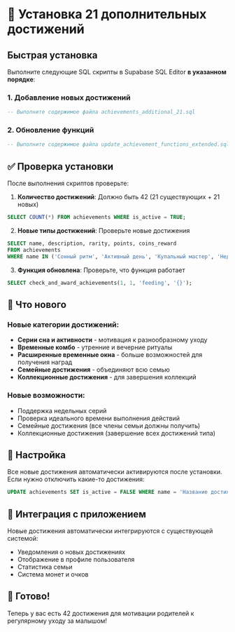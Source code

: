 # 🚀 Установка 21 дополнительных достижений

## Быстрая установка

Выполните следующие SQL скрипты в Supabase SQL Editor **в указанном порядке**:

### 1. Добавление новых достижений
```sql
-- Выполните содержимое файла achievements_additional_21.sql
```

### 2. Обновление функций
```sql
-- Выполните содержимое файла update_achievement_functions_extended.sql
```

## ✅ Проверка установки

После выполнения скриптов проверьте:

1. **Количество достижений**: Должно быть 42 (21 существующих + 21 новых)
```sql
SELECT COUNT(*) FROM achievements WHERE is_active = TRUE;
```

2. **Новые типы достижений**: Проверьте новые достижения
```sql
SELECT name, description, rarity, points, coins_reward 
FROM achievements 
WHERE name IN ('Сонный ритм', 'Активный день', 'Купальный мастер', 'Недельная серия');
```

3. **Функция обновлена**: Проверьте, что функция работает
```sql
SELECT check_and_award_achievements(1, 1, 'feeding', '{}');
```

## 🎯 Что нового

### Новые категории достижений:
- **Серии сна и активности** - мотивация к разнообразному уходу
- **Временные комбо** - утренние и вечерние ритуалы
- **Расширенные временные окна** - больше возможностей для получения наград
- **Семейные достижения** - объединяют всю семью
- **Коллекционные достижения** - для завершения коллекций

### Новые возможности:
- Поддержка недельных серий
- Проверка идеального времени выполнения действий
- Семейные достижения (все члены семьи должны получить)
- Коллекционные достижения (завершение всех достижений типа)

## 🔧 Настройка

Все новые достижения автоматически активируются после установки. Если нужно отключить какие-то достижения:

```sql
UPDATE achievements SET is_active = FALSE WHERE name = 'Название достижения';
```

## 📱 Интеграция с приложением

Новые достижения автоматически интегрируются с существующей системой:
- Уведомления о новых достижениях
- Отображение в профиле пользователя
- Статистика семьи
- Система монет и очков

## 🎉 Готово!

Теперь у вас есть 42 достижения для мотивации родителей к регулярному уходу за малышом!
